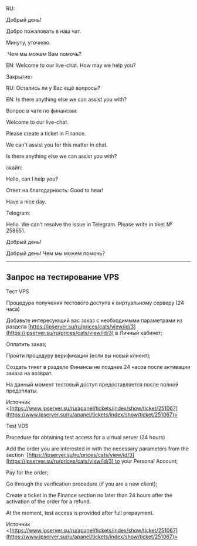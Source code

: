 RU:

Добрый день!

Добро пожаловать в наш чат.

Минуту, уточняю.

 Чем мы можем Вам помочь?

EN: Welcome to our live-chat. How may we help you?

Закрытие:

RU: Остались ли у Вас ещё вопросы?

EN: Is there anything else we can assist you with?

Вопрос в чате по финансам:

Welcome to our live-chat.

Please create a ticket in Finance.

We can't assist you for this matter in chat. 

Is there anything else we can assist you with?

скайп:

Hello, can I help you?

Ответ на благодарность: Good to hear!

Have a nice day.

Telegram:

Hello. We can't resolve the issue in Telegram. Please write in tiket № 258651.

Добрый день!

Добрый день! Чем мы можем помочь?

---------------------------------------------------

## Запрос на тестирование VPS

Тест VPS

Процедура получения тестового доступа к виртуальному серверу (24 часа)

Добавьте интересующий вас заказ с необходимыми параметрами из раздела [https://ipserver.su/ru/prices/cats/view/id/3](https://ipserver.su/ru/prices/cats/view/id/3) в Личный кабинет;

Оплатить заказ;

Пройти процедуру верификации (если вы новый клиент);

Создать тикет в разделе Финансы не позднее 24 часов после активации заказа на возврат.

На данный момент тестовый доступ предоставляется после полной предоплаты.

Источник <[https://www.ipserver.su/ru/apanel/tickets/index/show/ticket/251067](https://www.ipserver.su/ru/apanel/tickets/index/show/ticket/251067)>

Test VDS

Procedure for obtaining test access for a virtual server (24 hours)

Add the order you are interested in with the necessary parameters from the section  [https://ipserver.su/ru/prices/cats/view/id/3](https://ipserver.su/ru/prices/cats/view/id/3) to your Personal Account;

Pay for the order;

Go through the verification procedure (if you are a new client);

Create a ticket in the Finance section no later than 24 hours after the activation of the order for a refund.

At the moment, test access is provided after full prepayment.

Источник <[https://www.ipserver.su/ru/apanel/tickets/index/show/ticket/251067](https://www.ipserver.su/ru/apanel/tickets/index/show/ticket/251067)>